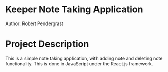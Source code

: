 # Keeper Note Taking Application
Author: Robert Pendergrast

# Project Description
This is a simple note taking application, with adding note and deleting note functionality. This is done in JavaScript under the React.js framework. 
